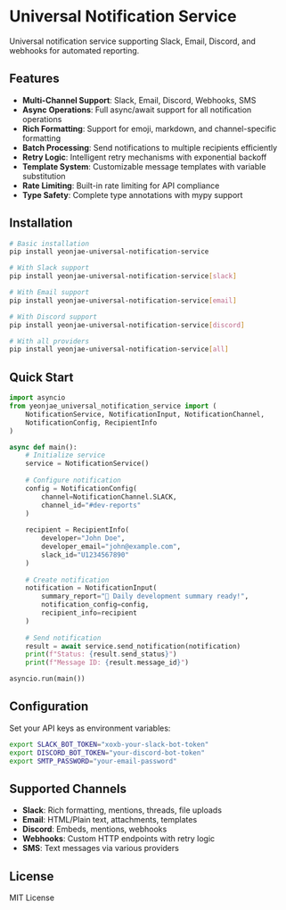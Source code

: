 # Universal Notification Service

Universal notification service supporting Slack, Email, Discord, and webhooks for automated reporting.

## Features

- **Multi-Channel Support**: Slack, Email, Discord, Webhooks, SMS
- **Async Operations**: Full async/await support for all notification operations  
- **Rich Formatting**: Support for emoji, markdown, and channel-specific formatting
- **Batch Processing**: Send notifications to multiple recipients efficiently
- **Retry Logic**: Intelligent retry mechanisms with exponential backoff
- **Template System**: Customizable message templates with variable substitution
- **Rate Limiting**: Built-in rate limiting for API compliance
- **Type Safety**: Complete type annotations with mypy support

## Installation

```bash
# Basic installation
pip install yeonjae-universal-notification-service

# With Slack support
pip install yeonjae-universal-notification-service[slack]

# With Email support  
pip install yeonjae-universal-notification-service[email]

# With Discord support
pip install yeonjae-universal-notification-service[discord]

# With all providers
pip install yeonjae-universal-notification-service[all]
```

## Quick Start

```python
import asyncio
from yeonjae_universal_notification_service import (
    NotificationService, NotificationInput, NotificationChannel,
    NotificationConfig, RecipientInfo
)

async def main():
    # Initialize service
    service = NotificationService()
    
    # Configure notification
    config = NotificationConfig(
        channel=NotificationChannel.SLACK,
        channel_id="#dev-reports"
    )
    
    recipient = RecipientInfo(
        developer="John Doe",
        developer_email="john@example.com",
        slack_id="U1234567890"
    )
    
    # Create notification
    notification = NotificationInput(
        summary_report="🎉 Daily development summary ready!",
        notification_config=config,
        recipient_info=recipient
    )
    
    # Send notification
    result = await service.send_notification(notification)
    print(f"Status: {result.send_status}")
    print(f"Message ID: {result.message_id}")

asyncio.run(main())
```

## Configuration

Set your API keys as environment variables:

```bash
export SLACK_BOT_TOKEN="xoxb-your-slack-bot-token"
export DISCORD_BOT_TOKEN="your-discord-bot-token"
export SMTP_PASSWORD="your-email-password"
```

## Supported Channels

- **Slack**: Rich formatting, mentions, threads, file uploads
- **Email**: HTML/Plain text, attachments, templates
- **Discord**: Embeds, mentions, webhooks
- **Webhooks**: Custom HTTP endpoints with retry logic
- **SMS**: Text messages via various providers

## License

MIT License
